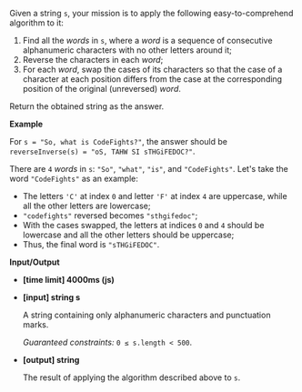 ﻿Given a string `s`, your mission is to apply the following easy-to-comprehend algorithm to it:

1.  Find all the _words_ in `s`, where a _word_ is a sequence of consecutive alphanumeric characters with no other letters around it;
2.  Reverse the characters in each _word_;
3.  For each _word_, swap the cases of its characters so that the case of a character at each position differs from the case at the corresponding position of the original (unreversed) _word_.

Return the obtained string as the answer.

**Example**

For `s = "So, what is CodeFights?"`, the answer should be
`reverseInverse(s) = "oS, TAHW SI sTHGiFEDOC?"`.

There are `4` _words_ in `s`: `"So"`, `"what"`, `"is"`, and `"CodeFights"`. Let's take the word `"CodeFights"` as an example:

*   The letters `'C'` at index `0` and letter `'F'` at index `4` are uppercase, while all the other letters are lowercase;
*   `"codefights"` reversed becomes `"sthgifedoc"`;
*   With the cases swapped, the letters at indices `0` and `4` should be lowercase and all the other letters should be uppercase;
*   Thus, the final word is `"sTHGiFEDOC"`.

**Input/Output**

*   **[time limit] 4000ms (js)**

*   **[input] string s**

    A string containing only alphanumeric characters and punctuation marks.

    _Guaranteed constraints:_
    `0 ≤ s.length < 500`.

*   **[output] string**

    The result of applying the algorithm described above to `s`.